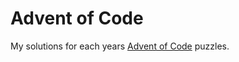 # Advent of Code

My solutions for each years [Advent of Code](https://adventofcode.com "Advent calendar of small programming puzzles") puzzles.
